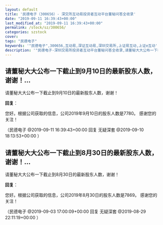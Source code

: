 ```yaml
---
layout: default
title: '民德电子（300656）- 深交所互动易投资者互动平台董秘问答全收录'
date: "2019-09-11 16:39:43+00:00"
last_modified_at: "2019-09-11 16:39:43+00:00"
permalink: /stock/sz/300656/
categories: szstock
cover: 
tags: "民德电子"
keywords: '"民德电子",300656,互动易,深证互动易,深圳交易所,上证易互动,上证e互动'
description: '"民德电子-深圳交易所投资者互动平台董秘问答全收录,请董秘大大公布一下截止到9月10日的最新股东人数，谢谢！"'
---
```


## 请董秘大大公布一下截止到9月10日的最新股东人数，谢谢！...

请董秘大大公布一下截止到9月10日的最新股东人数，谢谢！

**回复**：

您好。根据公司获取的信息，公司2019年9月10日的股东人数是7780。 感谢您的关注！ 

（民德电子  @2019-09-11 16:39:43+00:00 回复 无疑深套  @2019-09-10 18:13:53+00:00 ）

## 请董秘大大公布一下截止到8月30日的最新股东人数，谢谢！...

请董秘大大公布一下截止到8月30日的最新股东人数，谢谢！

**回复**：

您好。根据公司获取的信息，公司2019年8月30日的股东人数是7869。 感谢您的关注！ 

（民德电子  @2019-09-03 17:00:09+00:00 回复 无疑深套  @2019-08-29 22:11:19+00:00 ）

